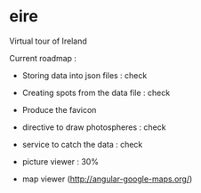 eire
====

Virtual tour of Ireland


Current roadmap :
- Storing data into json files : check
- Creating spots from the data file : check

- Produce the favicon
- directive to draw photospheres : check
- service to catch the data : check

- picture viewer : 30%
- map viewer (http://angular-google-maps.org/)